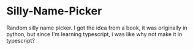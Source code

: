 # Silly-Name-Picker
Random silly name picker. I got the idea from a book, it was originally in python, but since I'm learning typescript, i was like why not make it in typescript? 
